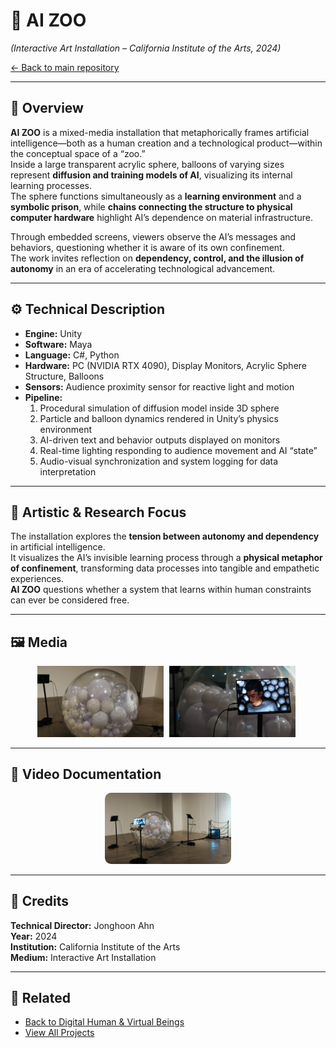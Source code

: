 # 🧠 AI ZOO  
*(Interactive Art Installation – California Institute of the Arts, 2024)*  

[← Back to main repository](https://github.com/reusahn/Unity-Unreal-Interaction-Research/tree/main)

---

## 🧩 Overview  
**AI ZOO** is a mixed-media installation that metaphorically frames artificial intelligence—both as a human creation and a technological product—within the conceptual space of a “zoo.”  
Inside a large transparent acrylic sphere, balloons of varying sizes represent **diffusion and training models of AI**, visualizing its internal learning processes.  
The sphere functions simultaneously as a **learning environment** and a **symbolic prison**, while **chains connecting the structure to physical computer hardware** highlight AI’s dependence on material infrastructure.  

Through embedded screens, viewers observe the AI’s messages and behaviors, questioning whether it is aware of its own confinement.  
The work invites reflection on **dependency, control, and the illusion of autonomy** in an era of accelerating technological advancement.  

---

## ⚙️ Technical Description  
- **Engine:** Unity  
- **Software:** Maya  
- **Language:** C#, Python  
- **Hardware:** PC (NVIDIA RTX 4090), Display Monitors, Acrylic Sphere Structure, Balloons  
- **Sensors:** Audience proximity sensor for reactive light and motion  
- **Pipeline:**  
  1. Procedural simulation of diffusion model inside 3D sphere  
  2. Particle and balloon dynamics rendered in Unity’s physics environment  
  3. AI-driven text and behavior outputs displayed on monitors  
  4. Real-time lighting responding to audience movement and AI “state”  
  5. Audio-visual synchronization and system logging for data interpretation  

---

## 🧠 Artistic & Research Focus  
The installation explores the **tension between autonomy and dependency** in artificial intelligence.  
It visualizes the AI’s invisible learning process through a **physical metaphor of confinement**, transforming data processes into tangible and empathetic experiences.  
**AI ZOO** questions whether a system that learns within human constraints can ever be considered free.  

---

## 🖼️ Media
<p align="center">
  <img src="./media/AI_ZOO_01.jpg" width="40%" style="margin-right:5px;"/>  
  <img src="./media/AI_ZOO_02.jpg" width="40%" style="margin-right:5px;"/>
</p>

---

## 🎥 Video Documentation
<p align="center">
  <a href="https://vimeo.com/1026374193">
    <img src="./media/AI_ZOO_Thumb.jpg" width="40%" style="border-radius:10px;"/>
  </a>
</p>

---

## 👤 Credits  
**Technical Director:** Jonghoon Ahn  
**Year:** 2024  
**Institution:** California Institute of the Arts  
**Medium:** Interactive Art Installation  

---

## 🔗 Related  
- [Back to Digital Human & Virtual Beings](../README.md)  
- [View All Projects](https://github.com/reusahn/Unity-Unreal-Interaction-Research/tree/main)
